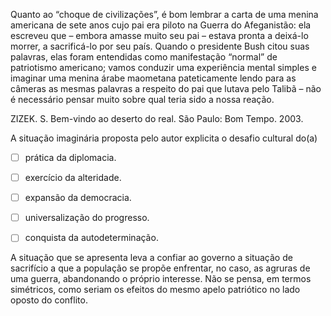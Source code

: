 

Quanto ao “choque de civilizações”, é bom lembrar a carta de uma menina americana de sete anos cujo pai era piloto na Guerra do Afeganistão: ela escreveu que – embora amasse muito seu pai – estava pronta a deixá-lo morrer, a sacrificá-lo por seu país. Quando o presidente Bush citou suas palavras, elas foram entendidas como manifestação “normal” de patriotismo americano; vamos conduzir uma experiência mental simples e imaginar uma menina árabe maometana pateticamente lendo para as câmeras as mesmas palavras a respeito do pai que lutava pelo Talibã – não é necessário pensar muito sobre qual teria sido a nossa reação.

ZIZEK. S. Bem-vindo ao deserto do real. São Paulo: Bom Tempo. 2003.

A situação imaginária proposta pelo autor explicita o desafio cultural do(a)



- [ ] prática da diplomacia.
- [ ] exercício da alteridade.
- [ ] expansão da democracia.
- [ ] universalização do progresso.
- [ ] conquista da autodeterminação.


A situação que se apresenta leva a confiar ao governo a situação de sacrifício a que a população se propõe enfrentar, no caso, as agruras de uma guerra, abandonando o próprio interesse. Não se pensa, em termos simétricos, como seriam os efeitos do mesmo apelo patriótico no lado oposto do conflito.
